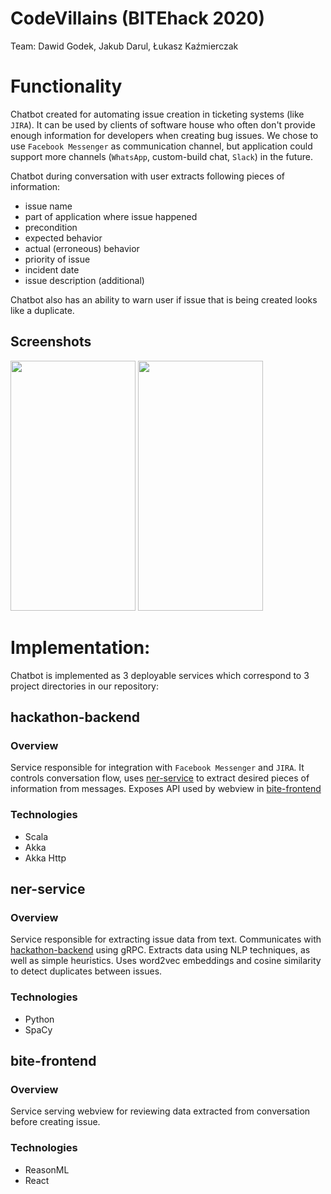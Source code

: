 # CodeVillains (BITEhack 2020)

Team: Dawid Godek, Jakub Darul, Łukasz Kaźmierczak

# Functionality

Chatbot created for automating issue creation in ticketing systems (like `JIRA`).
It can be used by clients of software house who often don't provide enough
information for developers when creating bug issues.
We chose to use `Facebook Messenger` as communication channel, but application
could support more channels (`WhatsApp`, custom-build chat, `Slack`) in the future.

Chatbot during conversation with user extracts following pieces of information:

- issue name
- part of application where issue happened
- precondition
- expected behavior
- actual (erroneous) behavior
- priority of issue
- incident date
- issue description (additional)

Chatbot also has an ability to warn user if issue that is being created looks
like a duplicate.

## Screenshots

<img src="https://scontent-waw1-1.xx.fbcdn.net/v/t1.15752-9/s1080x2048/81667692_816359952172356_2271203891813023744_n.jpg?_nc_cat=104&_nc_ohc=8LU6cflD9nYAQkpdWri7gTNug3y95CzMPZx_UQRDi4FaOmTajhAkPoHkQ&_nc_ht=scontent-waw1-1.xx&_nc_tp=1&oh=050df00c493fbf481ee78071f22e9985&oe=5E911FD6" data-canonical-src="https://scontent-waw1-1.xx.fbcdn.net/v/t1.15752-9/s1080x2048/81667692_816359952172356_2271203891813023744_n.jpg?_nc_cat=104&_nc_ohc=8LU6cflD9nYAQkpdWri7gTNug3y95CzMPZx_UQRDi4FaOmTajhAkPoHkQ&_nc_ht=scontent-waw1-1.xx&_nc_tp=1&oh=050df00c493fbf481ee78071f22e9985&oe=5E911FD6" width="200" height="400" /> 

<img src="https://scontent-waw1-1.xx.fbcdn.net/v/t1.15752-9/s1080x2048/82048969_777197112777996_4431901247217336320_n.jpg?_nc_cat=100&_nc_ohc=XdnVG-O1bjIAQkx0KgiZ69NyAA48yy0pZPkh8YdD0UKqsbqJ6A73057gw&_nc_ht=scontent-waw1-1.xx&_nc_tp=1&oh=174c6bf27dc62557adca52499f09025a&oe=5E909585" data-canonical-src="https://scontent-waw1-1.xx.fbcdn.net/v/t1.15752-9/s1080x2048/82048969_777197112777996_4431901247217336320_n.jpg?_nc_cat=100&_nc_ohc=XdnVG-O1bjIAQkx0KgiZ69NyAA48yy0pZPkh8YdD0UKqsbqJ6A73057gw&_nc_ht=scontent-waw1-1.xx&_nc_tp=1&oh=174c6bf27dc62557adca52499f09025a&oe=5E909585" width="200" height="400" /> 

# Implementation:

Chatbot is implemented as 3 deployable services which correspond to 3 project
directories in our repository:

## hackathon-backend

### Overview

Service responsible for integration with `Facebook Messenger` and `JIRA`.
It controls conversation flow, uses [ner-service](#ner-service) to extract desired
pieces of information from messages. Exposes API used by webview in [bite-frontend](#bite-frontend)

### Technologies

- Scala
- Akka
- Akka Http

## ner-service

### Overview

Service responsible for extracting issue data from text.
Communicates with [hackathon-backend](#hackathon-backend) using gRPC.
Extracts data using NLP techniques, as well as simple heuristics. Uses word2vec
embeddings and cosine similarity to detect duplicates between issues.

### Technologies

- Python
- SpaCy

## bite-frontend

### Overview

Service serving webview for reviewing data extracted from conversation
before creating issue.

### Technologies

- ReasonML
- React
